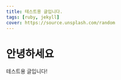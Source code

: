 ```yaml
---
title: 테스트용 글입니다.
tags: [ruby, jekyll]
cover: https://source.unsplash.com/random
---
```


# 안녕하세요

테스트용 글입니다!
